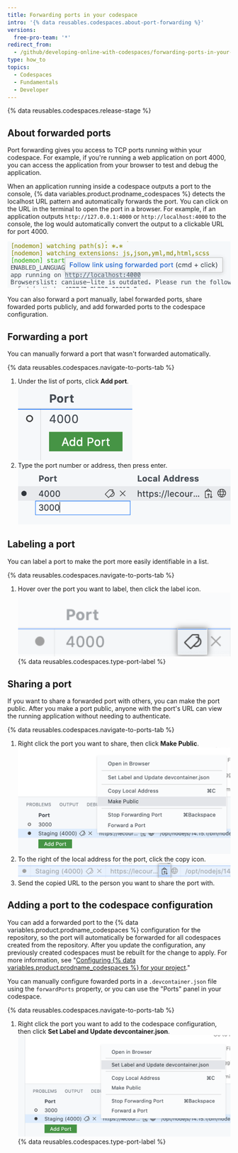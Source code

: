 ```yaml
---
title: Forwarding ports in your codespace
intro: '{% data reusables.codespaces.about-port-forwarding %}'
versions:
  free-pro-team: '*'
redirect_from:
  - /github/developing-online-with-codespaces/forwarding-ports-in-your-codespace
type: how_to
topics:
  - Codespaces
  - Fundamentals
  - Developer
---
```


{% data reusables.codespaces.release-stage %}

## About forwarded ports

Port forwarding gives you access to TCP ports running within your codespace. For example, if you're running a web application on port 4000, you can access the application from your browser to test and debug the application.

When an application running inside a codespace outputs a port to the console, {% data variables.product.prodname_codespaces %} detects the localhost URL pattern and automatically forwards the port. You can click on the URL in the terminal to open the port in a browser. For example, if an application outputs `http://127.0.0.1:4000` or `http://localhost:4000` to the console, the log would automatically convert the output to a clickable URL for port 4000.

![Automatic port forwarding](/assets/images/help/codespaces/automatic-port-forwarding.png)

You can also forward a port manually, label forwarded ports, share fowarded ports publicly, and add forwarded ports to the codespace configuration.

## Forwarding a port

You can manually forward a port that wasn't forwarded automatically.

{% data reusables.codespaces.navigate-to-ports-tab %}
1. Under the list of ports, click **Add port**.
  ![Add port button](/assets/images/help/codespaces/add-port-button.png)
1. Type the port number or address, then press enter.
  ![Text box to type port button](/assets/images/help/codespaces/port-number-text-box.png)

## Labeling a port

You can label a port to make the port more easily identifiable in a list.

{% data reusables.codespaces.navigate-to-ports-tab %}
1. Hover over the port you want to label, then click the label icon.
  ![Label icon for port](/assets/images/help/codespaces/label-icon.png)
{% data reusables.codespaces.type-port-label %}

## Sharing a port

If you want to share a forwarded port with others, you can make the port public. After you make a port public, anyone with the port's URL can view the running application without needing to authenticate.

{% data reusables.codespaces.navigate-to-ports-tab %}
1. Right click the port you want to share, then click **Make Public**.
  ![Option to make port public in right-click menu](/assets/images/help/codespaces/make-public-option.png)
1. To the right of the local address for the port, click the copy icon.
  ![Copy icon for port URL](/assets/images/help/codespaces/copy-icon-port-url.png)
1. Send the copied URL to the person you want to share the port with.

## Adding a port to the codespace configuration

You can add a forwarded port to the {% data variables.product.prodname_codespaces %} configuration for the repository, so the port will automatically be forwarded for all codespaces created from the repository. After you update the configuration, any previously created codespaces must be rebuilt for the change to apply. For more information, see "[Configuring {% data variables.product.prodname_codespaces %} for your project](/codespaces/setting-up-your-codespace/configuring-codespaces-for-your-project#applying-changes-to-your-configuration)."

You can manually configure fowarded ports in a `.devcontainer.json` file using the `forwardPorts` property, or you can use the "Ports" panel in your codespace.

{% data reusables.codespaces.navigate-to-ports-tab %}
1. Right click the port you want to add to the codespace configuration, then click **Set Label and Update devcontainer.json**.
  ![Option to set label and add port to devcontainer.json in the right-click menu](/assets/images/help/codespaces/update-devcontainer-to-add-port-option.png)
{% data reusables.codespaces.type-port-label %}

